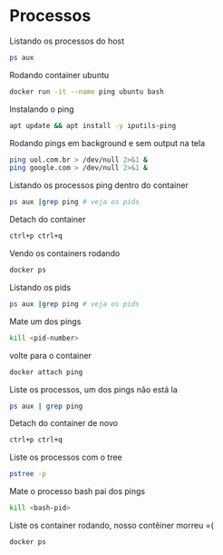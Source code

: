 # Processos

Listando os processos do host

~~~bash
ps aux
~~~

Rodando container ubuntu
~~~bash
docker run -it --name ping ubuntu bash
~~~

Instalando o ping
~~~bash
apt update && apt install -y iputils-ping
~~~

Rodando pings em background e sem output na tela
~~~bash
ping uol.com.br > /dev/null 2>&1 &
ping google.com > /dev/null 2>&1 &
~~~

Listando os processos ping dentro do container
~~~bash
ps aux |grep ping # veja os pids
~~~

Detach do container
~~~bash
ctrl+p ctrl+q
~~~

Vendo os containers rodando
~~~bash
docker ps
~~~

Listando os pids
~~~bash
ps aux |grep ping # veja os pids
~~~

Mate um dos pings
~~~bash
kill <pid-number>
~~~

volte para o container
~~~bash
docker attach ping 
~~~

Liste os processos, um dos pings não está la
~~~bash
ps aux | grep ping
~~~

Detach do container de novo
~~~bash
ctrl+p ctrl+q
~~~

Liste os processos com o tree
~~~bash
pstree -p
~~~

Mate o processo bash pai dos pings
~~~bash
kill <bash-pid>
~~~

Liste os container rodando, nosso contêiner morreu =(
~~~bash
docker ps 
~~~